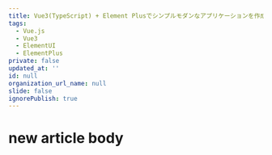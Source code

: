 ```yaml
---
title: Vue3(TypeScript) + Element Plusでシンプルモダンなアプリケーションを作成
tags:
  - Vue.js
  - Vue3
  - ElementUI
  - ElementPlus
private: false
updated_at: ''
id: null
organization_url_name: null
slide: false
ignorePublish: true
---
```

# new article body
